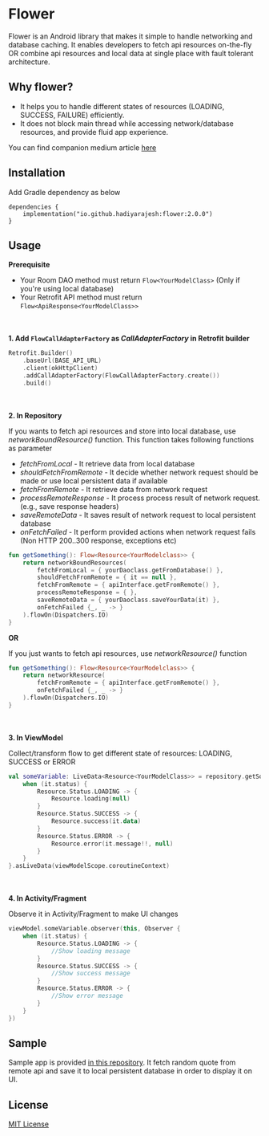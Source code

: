 # Flower
Flower is an Android library that makes it simple to handle networking and database caching. It enables developers to fetch api resources on-the-fly OR combine api resources and local data at single place with fault tolerant architecture.

## Why flower?
- It helps you to handle different states of resources (LOADING, SUCCESS, FAILURE) efficiently.
- It does not block main thread while accessing network/database resources, and provide fluid app experience.

You can find companion medium article [here](https://medium.com/@hadiyarajesh/android-networking-and-database-caching-in-2020-mvvm-retrofit-room-flow-35b4f897d46a)



## Installation

Add Gradle dependency as below
```
dependencies {
    implementation("io.github.hadiyarajesh:flower:2.0.0")
}
```

## Usage

**Prerequisite**
- Your Room DAO method must return ```Flow<YourModelClass>``` (Only if you're using local database)
- Your Retrofit API method must return ```Flow<ApiResponse<YourModelClass>>```

<br></br>
**1. Add ```FlowCallAdapterFactory``` as *CallAdapterFactory* in Retrofit builder**

```kotlin
Retrofit.Builder()
    .baseUrl(BASE_API_URL)
    .client(okHttpClient)
    .addCallAdapterFactory(FlowCallAdapterFactory.create())
    .build()
```

<br></br>
**2. In Repository**

If you wants to fetch api resources and store into local database, use *networkBoundResource()* function. This function takes following functions as parameter 
- *fetchFromLocal* - It retrieve data from local database
- *shouldFetchFromRemote* - It decide whether network request should be made or use local persistent data if available
- *fetchFromRemote* - It retrieve data from network request
- *processRemoteResponse* - It process process result of network request. (e.g., save response headers)
- *saveRemoteData* - It saves result of network request to local persistent database
- *onFetchFailed* - It perform provided actions when network request fails (Non HTTP 200..300 response, exceptions etc)

```kotlin
fun getSomething(): Flow<Resource<YourModelclass>> {
    return networkBoundResources(
        fetchFromLocal = { yourDaoclass.getFromDatabase() },
        shouldFetchFromRemote = { it == null },
        fetchFromRemote = { apiInterface.getFromRemote() },
        processRemoteResponse = { },
        saveRemoteData = { yourDaoclass.saveYourData(it) },
        onFetchFailed {_, _ -> }
    ).flowOn(Dispatchers.IO)
}

```

**OR**

If you just wants to fetch api resources, use *networkResource()* function

```kotlin
fun getSomething(): Flow<Resource<YourModelclass>> {
    return networkResource(
        fetchFromRemote = { apiInterface.getFromRemote() },
        onFetchFailed {_, _ -> }
    ).flowOn(Dispatchers.IO)
}

```

<br></br>
**3. In ViewModel**

Collect/transform flow to get different state of resources: LOADING, SUCCESS or ERROR

```kotlin
val someVariable: LiveData<Resource<YourModelClass>> = repository.getSomething().map {
    when (it.status) {
        Resource.Status.LOADING -> {
            Resource.loading(null)
        }
        Resource.Status.SUCCESS -> {
            Resource.success(it.data)
        }
        Resource.Status.ERROR -> {
            Resource.error(it.message!!, null)
        }
    }
}.asLiveData(viewModelScope.coroutineContext)

```

<br></br>
**4. In Activity/Fragment**

Observe it in Activity/Fragment to make UI changes

```kotlin
viewModel.someVariable.observer(this, Observer {
    when (it.status) {
        Resource.Status.LOADING -> {
            //Show loading message
        }
        Resource.Status.SUCCESS -> {
            //Show success message
        }
        Resource.Status.ERROR -> {
            //Show error message
        }
    }
})
```

## Sample
Sample app is provided [in this repository](https://github.com/hadiyarajesh/flower/tree/master/app/src/main/java/com/hadiyarajesh/flowersample).
It fetch random quote from remote api and save it to local persistent database in order to display it on UI.

## License
[MIT License](https://github.com/hadiyarajesh/flower/blob/master/LICENSE)
